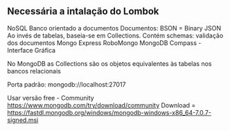 Necessária a intalação do Lombok
--------------------------------

NoSQL
Banco orientado a documentos
	Documentos: BSON = Binary JSON
Ao invés de tabelas, baseia-se em Collections.
Contém schemas: validação dos documentos
Mongo Express
RoboMongo
MongoDB Compass - Interface Gráfica

No MongoDB as Collections são os objetos equivalentes às tabelas nos bancos relacionais

Porta padrão: mongodb://localhost:27017

Usar versão free - Community
https://www.mongodb.com/try/download/community
Download = https://fastdl.mongodb.org/windows/mongodb-windows-x86_64-7.0.7-signed.msi

